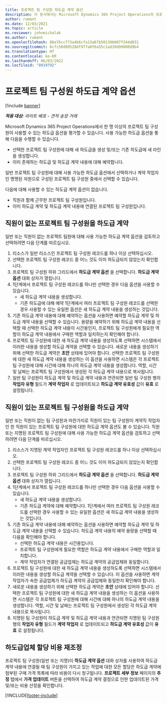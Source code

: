 ```yaml
---
title: 프로젝트 팀 구성원 하도급 계약 옵션
description: 이 문서에서는 Microsoft Dynamics 365 Project Operations의 프로젝트 팀 구성원을 위한 하도급 옵션에 대해 설명합니다.
author: rumant
ms.date: 12/03/2021
ms.topic: article
ms.reviewer: johnmichalak
ms.author: rumant
ms.openlocfilehash: 88a76ccf73a4b6cfa13a67b50130b007f244d831
ms.sourcegitcommit: 6cfc50d89528df977a8f6a55c1ad39d99800d9b4
ms.translationtype: HT
ms.contentlocale: ko-KR
ms.lasthandoff: 06/03/2022
ms.locfileid: "8919792"
---
```

# <a name="subcontracting-options-for-project-team-members"></a>프로젝트 팀 구성원 하도급 계약 옵션

[!include [banner](../../includes/dataverse-preview.md)]

_**적용 대상:** 라이트 배포 - 견적 송장 거래_

Microsoft Dynamics 365 Project Operations에서 한 명 이상의 프로젝트 팀 구성원이 사용할 수 있는 하도급 옵션을 평가할 수 있습니다. 사용 가능한 하도급 옵션을 통해 다음을 수행할 수 있습니다.

- 선택한 프로젝트 팀 구성원에 대해 새 하도급을 생성 및/또는 기존 하도급에 새 라인을 생성합니다. 
- 이미 존재하는 하도급 및 하도급 계약 내용에 대해 예약합니다. 

일반 프로젝트 팀 구성원에 대해 사용 가능한 하도급 옵션에서 선택하거나 계약 작업자인 명명된 자원으로 구성된 프로젝트 팀 구성원 중에서 선택할 수 있습니다. 

다음에 대해 사용할 수 있는 하도급 계약 옵션이 없습니다.

- 직원과 함께 근무한 프로젝트 팀 구성원입니다. 
- 이미 하도급 계약 및 하도급 계약 내용에 연결된 프로젝트 팀 구성원입니다. 

## <a name="subcontracting-an-unstaffed-project-team-member"></a>직원이 없는 프로젝트 팀 구성원을 하도급 계약

일반 또는 직원이 없는 프로젝트 팀원에 대해 사용 가능한 하도급 계약 옵션을 검토하고 선택하려면 다음 단계를 따르십시오.

1. 리소스가 일반 리소스인 프로젝트 팀 구성원 레코드를 하나 이상 선택하십시오.
2. 선택한 프로젝트 팀 구성원 레코드 중 어느 것도 이미 하도급되지 않았는지 확인합니다. 
3. 프로젝트 팀 구성원 하위 그리드에서 **하도급 계약 옵션** 을 선택합니다. **하도급 계약 옵션** 대화 상자가 열립니다. 
4. 1단계에서 프로젝트 팀 구성원 레코드를 하나만 선택한 경우 다음 옵션을 사용할 수 있습니다.
    - 새 하도급 계약 내용을 생성합니다. 
    - 기존 하도급에 대해 예약 1단계에서 여러 프로젝트 팀 구성원 레코드를 선택한 경우 사용할 수 있는 유일한 옵션은 새 하도급 계약 내용을 생성하는 것입니다.
5. 기존 하도급 계약 내용에 대해 예약하는 옵션을 사용하면 예약할 하도급 계약 및 하도급 계약 내용을 선택할 수 있습니다. 용량을 예약하기 위해 하도급 계약 내용을 선택할 때 선택한 하도급 계약 내용이 시간용인지, 프로젝트 팀 구성원에게 필요한 역할이 하도급 계약 내용에서 구매한 역할과 일치하는지 확인해야 합니다.
6. 프로젝트 팀 구성원에 대한 새 하도급 계약 내용을 생성하도록 선택하면 시스템에서 이러한 내용을 생성할 하도급 계약을 선택할 수 있습니다. 새로운 내용을 생성하기 위해 선택한 하도급 계약은 **초안** 상태에 있어야 합니다. 선택한 프로젝트 팀 구성원에 대한 새 하도급 계약 내용을 생성하는 이 옵션을 사용하면 시스템은 각 프로젝트 팀 구성원에 대해 시간에 대해 하나의 하도급 계약 내용을 생성합니다. 역할, 시간 및 날짜는 프로젝트 팀 구성원에서 생성된 각 하도급 계약 내용으로 복사됩니다. 
7. 일반 팀 구성원이 하도급 계약 및 하도급 계약 내용과 연관되면 일반 팀 구성원 행의 **작업자 유형** 필드가 **계약 작업자** 로 업데이트되고 **하도급 계약 유효성** 값이 **유효** 로 설정됩니다.

## <a name="subcontracting-a-staffed-project-team-member"></a>직원이 있는 프로젝트 팀 구성원을 하도급 계약

일반 또는 직원이 없는 팀 구성원과 마찬가지로 직원이 있는 팀 구성원이 계약직 작업자인 한 직원이 있는 프로젝트 팀 구성원에 대한 하도급 계약 옵션도 볼 수 있습니다. 직원 또는 지명된 프로젝트 팀 구성원에 대해 사용 가능한 하도급 계약 옵션을 검토하고 선택하려면 다음 단계를 따르십시오.

1. 리소스가 지명된 계약 작업자인 프로젝트 팀 구성원 레코드를 하나 이상 선택하십시오.
2. 선택한 프로젝트 팀 구성원 레코드 중 어느 것도 이미 하도급되지 않았는지 확인합니다. 
3. 프로젝트 팀 구성원 하위 그리드에서 **하도급 계약 옵션** 을 선택합니다. **하도급 계약 옵션** 대화 상자가 열립니다. 
4. 1단계에서 프로젝트 팀 구성원 레코드를 하나만 선택한 경우 다음 옵션을 사용할 수 있습니다.
      - 새 하도급 계약 내용을 생성합니다.
      - 기존 하도급 계약에 대해 예약합니다.
  1단계에서 여러 프로젝트 팀 구성원 레코드를 선택한 경우 사용할 수 있는 유일한 옵션은 새 하도급 계약 내용을 생성하는 것입니다.
5. 기존 하도급 계약 내용에 대해 예약하는 옵션을 사용하면 예약할 하도급 계약 및 하도급 계약 내용을 선택할 수 있습니다. 하도급 계약 내용의 예약 용량을 선택할 때 다음을 확인해야 합니다.
      - 선택한 하도급 계약 내용은 시간용입니다. 
      - 프로젝트 팀 구성원에게 필요한 역할은 하도급 계약 내용에서 구매한 역할과 일치합니다. 
      - 계약 작업자가 연결된 공급업체는 하도급 계약의 공급업체와 동일합니다.
6. 프로젝트 팀 구성원에 대한 새 하도급 계약 내용을 생성하도록 선택하면 시스템에서 이러한 내용을 생성할 하도급 계약을 선택할 수 있습니다. 이 옵션을 사용하면 계약 작업자가 속한 공급업체가 하도급 계약의 공급업체와 동일한지 확인해야 합니다. 
7. 새로운 내용을 생성하기 위해 선택한 하도급 계약은 **초안** 상태에 있어야 합니다. 선택한 프로젝트 팀 구성원에 대한 새 하도급 계약 내용을 생성하는 이 옵션을 사용하면 시스템은 각 프로젝트 팀 구성원에 대해 시간에 대해 하나의 하도급 계약 내용을 생성합니다. 역할, 시간 및 날짜는 프로젝트 팀 구성원에서 생성된 각 하도급 계약 내용으로 복사됩니다.  
8. 지명된 팀 구성원이 하도급 계약 및 하도급 계약 내용과 연관되면 지명된 팀 구성원 행의 **작업자 유형** 필드가 **계약 작업자** 로 업데이트되고 **하도급 계약 유효성** 값이 **유효** 로 설정됩니다.

## <a name="re-costing-subcontractor-assignments"></a>하도급업체 할당 비용 재조정

프로젝트 팀 구성원(일반 또는 지명)이 **하도급 계약 옵션** 대화 상자를 사용하여 하도급 계약 내용에 연결될 때 팀 구성원이 가지고 있는 작업에 대한 모든 할당은 하도급 계약에 첨부된 구매 가격 목록에 따라 비용이 다시 청구됩니다. **프로젝트 세부 정보** 페이지의 **추정** 탭에서 **가격 업데이트** 버튼을 선택하여 하도급 계약 결정으로 인한 업데이트된 가격 및/또는 비용 산정을 확인합니다.

[!INCLUDE[footer-include](../../includes/footer-banner.md)]
